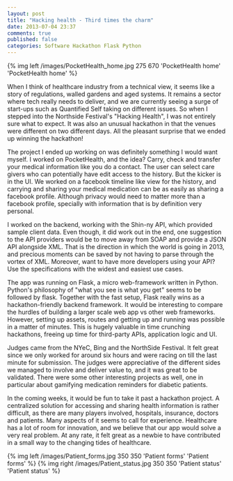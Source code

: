 ```yaml
---
layout: post
title: "Hacking health - Third times the charm"
date: 2013-07-04 23:37
comments: true
published: false
categories: Software Hackathon Flask Python
---
```


{% img left /images/PocketHealth_home.jpg 275 670 'PocketHealth home' 'PocketHealth home' %}

When I think of healthcare industry from a technical view, it seems like a story of regulations, walled gardens and aged systems. It remains a sector where tech really needs to deliver, and we are currently seeing a surge of start-ups such as Quantified Self taking on different issues. So when I stepped into the Northside Festival's "Hacking Health", I was not entirely sure what to expect. It was also an unusual hackathon in that the venues were different on two different days. All the pleasant surprise that we ended up winning the hackathon!

The project I ended up working on was definitely something I would want myself. I worked on PocketHealth, and the idea? Carry, check and transfer your medical information like you do a contact. The user can select care givers who can potentially have edit access to the history. But the kicker is in the UI. We worked on a facebook timeline like view for the history, and carrying and sharing your medical medication can be as easily as sharing a facebook profile. Although privacy would need to matter more than a facebook profile, specially with information that is by definition very personal.

<!-- more -->

I worked on the backend, working with the Shin-ny API, which provided sample client data. Even though, it did work out in the end, one suggestion to the API providers would be to move away from SOAP and provide a JSON API alongside XML. That is the direction in which the world is going in 2013, and precious moments can be saved by not having to parse through the vortex of XML. Moreover, want to have more developers using your API? Use the specifications with the widest and easiest use cases. 

The app was running on Flask, a micro web-framework written in Python. Python's philosophy of "what you see is what you get" seems to be followed by flask. Together with the fast setup, Flask really wins as a hackathon-friendly backend framework. It would be interesting to compare the hurdles of building a larger scale web app vs other web frameworks. However, setting up assets, routes and getting up and running was possible in a matter of minutes. This is hugely valuable in time crunching hackathons, freeing up time for third-party APIs, application logic and UI.

Judges came from the NYeC, Bing and the NorthSide Festival. It felt great since we only worked for around six hours and were racing on till the last minute for submission. The judges were appreciative of the different sides we managed to involve and deliver value to, and it was great to be validated. There were some other interesting projects as well, one in particular about gamifying medication reminders for diabetic patients. 

In the coming weeks, it would be fun to take it past a hackathon project. A centralized solution for accessing and sharing health information is rather difficult, as there are many players involved, hospitals, insurance, doctors and patients. Many aspects of it seems to call for experience. Healthcare has a lot of room for innovation, and we believe that our app would solve a very real problem. At any rate, it felt great as a newbie to have contributed in a small way to the changing tides of healthcare.

{% img left /images/Patient_forms.jpg 350 350 'Patient forms' 'Patient forms' %}
{% img right /images/Patient_status.jpg 350 350 'Patient status' 'Patient status' %}